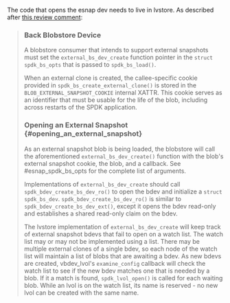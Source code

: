 The code that opens the esnap dev needs to live in lvstore.  As described after
[this review comment](https://review.spdk.io/gerrit/c/spdk/spdk/+/11643/2..4/doc/blob_esnap.md#b62):

> ### Back Blobstore Device
> 
> A blobstore consumer that intends to support external snapshots must set the
> `external_bs_dev_create` function pointer in the `struct spdk_bs_opts` that is passed to
> `spdk_bs_load()`.
> 
> When an external clone is created, the callee-specific cookie provided in
> `spdk_bs_create_external_clone()` is stored in the `BLOB_EXTERNAL_SNAPSHOT_COOKIE` internal XATTR.
> This cookie serves as an identifier that must be usable for the life of the blob, including across
> restarts of the SPDK application.
> 
> ### Opening an External Snapshot {#opening_an_external_snapshot}
> 
> As an external snapshot blob is being loaded, the blobstore will call the aforementioned
> `external_bs_dev_create()` function with the blob's external snapshot cookie, the blob, and a
> callback.  See #esnap_spdk_bs_opts for the complete list of arguments.
> 
> Implementations of `external_bs_dev_create` should call `spdk_bdev_create_bs_dev_ro()` to open the
> bdev and initialize a `struct spdk_bs_dev`. `spdk_bdev_create_bs_dev_ro()` is similar to
> `spdk_bdev_create_bs_dev_ext()`, except it opens the bdev read-only and establishes a shared
> read-only claim on the bdev.
> 
> The lvstore implementation of `external_bs_dev_create` will keep track of external snapshot bdevs
> that fail to open on a watch list. The watch list may or may not be implemented using a list. There
> may be multiple external clones of a single bdev, so each node of the watch list will maintain a
> list of blobs that are awaiting a bdev. As new bdevs are created, vbdev_lvol's `examine_config`
> callback will check the watch list to see if the new bdev matches one that is needed by a blob. If
> it a match is found, `spdk_lvol_open()` is called for each waiting blob. While an lvol is on the
> watch list, its name is reserved - no new lvol can be created with the same name.
